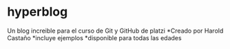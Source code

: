 # hyperblog
Un blog increible para el curso de Git y GitHub de platzi
*Creado por Harold Castaño
*incluye ejemplos
*disponible para todas las edades

